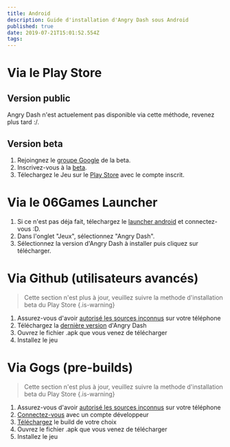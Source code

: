 ```yaml
---
title: Android
description: Guide d'installation d'Angry Dash sous Android
published: true
date: 2019-07-21T15:01:52.554Z
tags: 
---
```


# Via le Play Store
## Version public
Angry Dash n'est actuelement pas disponible via cette méthode, revenez plus tard  :/.

## Version beta
1. Rejoingnez le [groupe Google](https://groups.google.com/forum/#!forum/angry-dash_beta-test) de la beta.
2. Inscrivez-vous à la [beta](https://play.google.com/apps/testing/com.fr_06Games.AngryDash).
3. Télechargez le Jeu sur le [Play Store](https://play.google.com/store/apps/details?id=com.fr_06Games.AngryDash) avec le compte inscrit.

# Via le 06Games Launcher
1. Si ce n'est pas déja fait, télechargez le [launcher android](https://06games.ddns.net/Projects/App/06Games%20Launcher/down.php) et connectez-vous :D.
2. Dans l'onglet "Jeux", sélectionnez "Angry Dash".
3. Sélectionnez la version d'Angry Dash à installer puis cliquez sur télécharger.

# Via Github (utilisateurs avancés)
> Cette section n'est plus à jour, veuillez suivre la methode d'installation beta du Play Store
{.is-warning}
1. Assurez-vous d'avoir [autorisé les sources inconnus](https://www.frandroid.com/comment-faire/lemultimedia/231266_autoriserlessourcesinconnues) sur votre téléphone
2. Téléchargez la [dernière version](https://github.com/06-Games/Angry-Dash/releases/latest) d'Angry Dash
3. Ouvrez le fichier .apk que vous venez de télécharger
4. Installez le jeu

# Via Gogs (pre-builds)
> Cette section n'est plus à jour, veuillez suivre la methode d'installation beta du Play Store
{.is-warning}

1. Assurez-vous d'avoir [autorisé les sources inconnus](https://www.frandroid.com/comment-faire/lemultimedia/231266_autoriserlessourcesinconnues) sur votre téléphone
2. [Connectez-vous](https://06games.ddns.net:8888/user/login) avec un compte développeur
3. [Téléchargez](https://06games.ddns.net:8888/06Games/Angry_Dash/releases) le build de votre choix
4. Ouvrez le fichier .apk que vous venez de télécharger
5. Installez le jeu